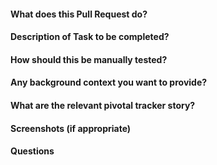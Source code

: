 #### What does this Pull Request do?

#### Description of Task to be completed?

#### How should this be manually tested?

#### Any background context you want to provide?

#### What are the relevant pivotal tracker story?

#### Screenshots (if appropriate)

#### Questions
